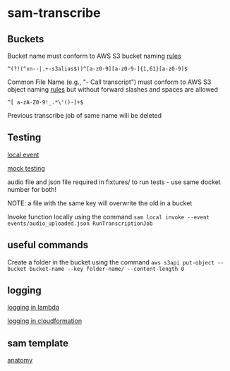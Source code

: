 # sam-transcribe

## Buckets

Bucket name must conform to AWS S3 bucket naming [rules](https://stackoverflow.com/a/50484916)

`^(?!(^xn--|.+-s3alias$))^[a-z0-9][a-z0-9-]{1,61}[a-z0-9]$`

Common File Name (e.g., "- Call transcript") must conform to AWS S3 object naming
[rules](https://stackoverflow.com/a/58713447) but without forward slashes and spaces are allowed

`^[ a-zA-Z0-9!_.*\'()-]+$`

Previous transcribe job of same name will be deleted

## Testing

[local event](https://docs.aws.amazon.com/serverless-application-model/latest/developerguide/using-sam-cli-local-generate-event.html)

[mock testing](https://docs.getmoto.org/en/latest/index.html)

audio file and json file required in fixtures/ to run tests - use same docket number for both!

NOTE: a file with the same key will overwrite the old in a bucket

Invoke function locally using the command
`sam local invoke --event events/audio_uploaded.json RunTranscriptionJob`

## useful commands

Create a folder in the bucket using the command
`aws s3api put-object --bucket bucket-name --key folder-name/ --content-length 0`

## logging

[logging in lambda](https://docs.aws.amazon.com/lambda/latest/dg/python-logging.html)

[logging in cloudformation](https://docs.aws.amazon.com/AWSCloudFormation/latest/UserGuide/aws-properties-lambda-function-loggingconfig.html)

## sam template

[anatomy](https://docs.aws.amazon.com/serverless-application-model/latest/developerguide/sam-specification-template-anatomy.html)
